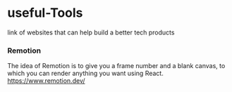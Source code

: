 # useful-Tools
link of websites that can help build a better tech products

### Remotion
The idea of Remotion is to give you a frame number and a blank canvas, to which you can render anything you want using React.
https://www.remotion.dev/

### 
